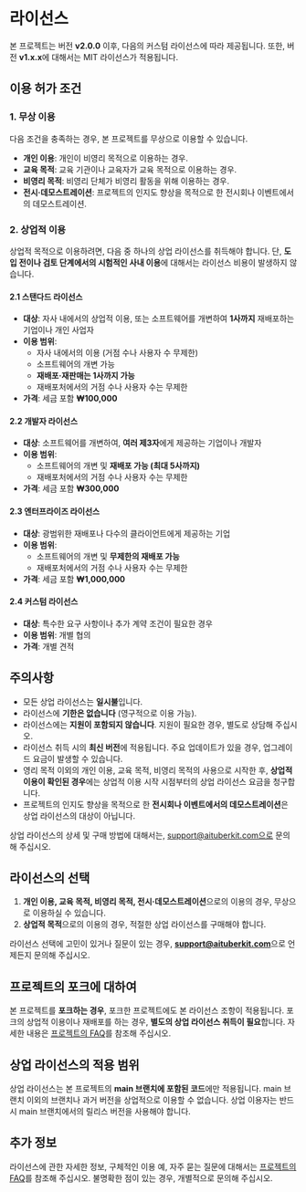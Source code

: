 # 라이선스

본 프로젝트는 버전 **v2.0.0** 이후, 다음의 커스텀 라이선스에 따라 제공됩니다. 또한, 버전 **v1.x.x**에 대해서는 MIT 라이선스가 적용됩니다.

## 이용 허가 조건

### 1. 무상 이용

다음 조건을 충족하는 경우, 본 프로젝트를 무상으로 이용할 수 있습니다.

- **개인 이용**: 개인이 비영리 목적으로 이용하는 경우.
- **교육 목적**: 교육 기관이나 교육자가 교육 목적으로 이용하는 경우.
- **비영리 목적**: 비영리 단체가 비영리 활동을 위해 이용하는 경우.
- **전시·데모스트레이션**: 프로젝트의 인지도 향상을 목적으로 한 전시회나 이벤트에서의 데모스트레이션.

### 2. 상업적 이용

상업적 목적으로 이용하려면, 다음 중 하나의 상업 라이선스를 취득해야 합니다. 단, **도입 전이나 검토 단계에서의 시험적인 사내 이용**에 대해서는 라이선스 비용이 발생하지 않습니다.

#### 2.1 스탠다드 라이선스

- **대상**: 자사 내에서의 상업적 이용, 또는 소프트웨어를 개변하여 **1사까지** 재배포하는 기업이나 개인 사업자
- **이용 범위**:
  - 자사 내에서의 이용 (거점 수나 사용자 수 무제한)
  - 소프트웨어의 개변 가능
  - **재배포·재판매는 1사까지 가능**
  - 재배포처에서의 거점 수나 사용자 수는 무제한
- **가격**: 세금 포함 **₩100,000**

#### 2.2 개발자 라이선스

- **대상**: 소프트웨어를 개변하여, **여러 제3자**에게 제공하는 기업이나 개발자
- **이용 범위**:
  - 소프트웨어의 개변 및 **재배포 가능 (최대 5사까지)**
  - 재배포처에서의 거점 수나 사용자 수는 무제한
- **가격**: 세금 포함 **₩300,000**

#### 2.3 엔터프라이즈 라이선스

- **대상**: 광범위한 재배포나 다수의 클라이언트에게 제공하는 기업
- **이용 범위**:
  - 소프트웨어의 개변 및 **무제한의 재배포 가능**
  - 재배포처에서의 거점 수나 사용자 수는 무제한
- **가격**: 세금 포함 **₩1,000,000**

#### 2.4 커스텀 라이선스

- **대상**: 특수한 요구 사항이나 추가 계약 조건이 필요한 경우
- **이용 범위**: 개별 협의
- **가격**: 개별 견적

## 주의사항

- 모든 상업 라이선스는 **일시불**입니다.
- 라이선스에 **기한은 없습니다** (영구적으로 이용 가능).
- 라이선스에는 **지원이 포함되지 않습니다**. 지원이 필요한 경우, 별도로 상담해 주십시오.
- 라이선스 취득 시의 **최신 버전**에 적용됩니다. 주요 업데이트가 있을 경우, 업그레이드 요금이 발생할 수 있습니다.
- 영리 목적 이외의 개인 이용, 교육 목적, 비영리 목적의 사용으로 시작한 후, **상업적 이용이 확인된 경우**에는 상업적 이용 시작 시점부터의 상업 라이선스 요금을 청구합니다.
- 프로젝트의 인지도 향상을 목적으로 한 **전시회나 이벤트에서의 데모스트레이션**은 상업 라이선스의 대상이 아닙니다.

상업 라이선스의 상세 및 구매 방법에 대해서는, support@aituberkit.com으로 문의해 주십시오.

## 라이선스의 선택

1. **개인 이용, 교육 목적, 비영리 목적, 전시·데모스트레이션**으로의 이용의 경우, 무상으로 이용하실 수 있습니다.
2. **상업적 목적**으로의 이용의 경우, 적절한 상업 라이선스를 구매해야 합니다.

라이선스 선택에 고민이 있거나 질문이 있는 경우, **support@aituberkit.com**으로 언제든지 문의해 주십시오.

## 프로젝트의 포크에 대하여

본 프로젝트를 **포크하는 경우**, 포크한 프로젝트에도 본 라이선스 조항이 적용됩니다. 포크의 상업적 이용이나 재배포를 하는 경우, **별도의 상업 라이선스 취득이 필요**합니다. 자세한 내용은 [프로젝트의 FAQ](license-faq.md)를 참조해 주십시오.

## 상업 라이선스의 적용 범위

상업 라이선스는 본 프로젝트의 **main 브랜치에 포함된 코드**에만 적용됩니다. main 브랜치 이외의 브랜치나 과거 버전을 상업적으로 이용할 수 없습니다. 상업 이용자는 반드시 main 브랜치에서의 릴리스 버전을 사용해야 합니다.

## 추가 정보

라이선스에 관한 자세한 정보, 구체적인 이용 예, 자주 묻는 질문에 대해서는 [프로젝트의 FAQ](license-faq.md)를 참조해 주십시오. 불명확한 점이 있는 경우, 개별적으로 문의해 주십시오.